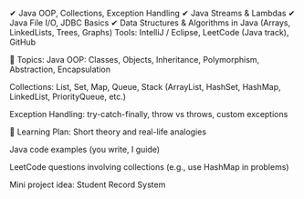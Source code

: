 ✔ Java OOP, Collections, Exception Handling
✔ Java Streams & Lambdas
✔ Java File I/O, JDBC Basics
✔ Data Structures & Algorithms in Java (Arrays, LinkedLists, Trees, Graphs)
Tools: IntelliJ / Eclipse, LeetCode (Java track), GitHub


🔹 Topics:
Java OOP: Classes, Objects, Inheritance, Polymorphism, Abstraction, Encapsulation

Collections: List, Set, Map, Queue, Stack (ArrayList, HashSet, HashMap, LinkedList, PriorityQueue, etc.)

Exception Handling: try-catch-finally, throw vs throws, custom exceptions

🔹 Learning Plan:
Short theory and real-life analogies

Java code examples (you write, I guide)

LeetCode questions involving collections (e.g., use HashMap in problems)

Mini project idea: Student Record System